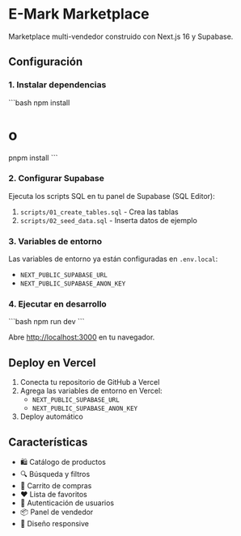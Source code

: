 # E-Mark Marketplace

Marketplace multi-vendedor construido con Next.js 16 y Supabase.

## Configuración

### 1. Instalar dependencias

\`\`\`bash
npm install
# o
pnpm install
\`\`\`

### 2. Configurar Supabase

Ejecuta los scripts SQL en tu panel de Supabase (SQL Editor):

1. `scripts/01_create_tables.sql` - Crea las tablas
2. `scripts/02_seed_data.sql` - Inserta datos de ejemplo

### 3. Variables de entorno

Las variables de entorno ya están configuradas en `.env.local`:

- `NEXT_PUBLIC_SUPABASE_URL`
- `NEXT_PUBLIC_SUPABASE_ANON_KEY`

### 4. Ejecutar en desarrollo

\`\`\`bash
npm run dev
\`\`\`

Abre [http://localhost:3000](http://localhost:3000) en tu navegador.

## Deploy en Vercel

1. Conecta tu repositorio de GitHub a Vercel
2. Agrega las variables de entorno en Vercel:
   - `NEXT_PUBLIC_SUPABASE_URL`
   - `NEXT_PUBLIC_SUPABASE_ANON_KEY`
3. Deploy automático

## Características

- 🛍️ Catálogo de productos
- 🔍 Búsqueda y filtros
- 🛒 Carrito de compras
- ❤️ Lista de favoritos
- 👤 Autenticación de usuarios
- 📦 Panel de vendedor
- 🎨 Diseño responsive
